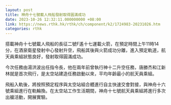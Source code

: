 ```yaml
---
layout: post
title: 神舟十七號載人飛船發射取得圓滿成功
date: 2023-10-26 12:32:11.000000000 +08:00
link: https://news.rthk.hk/rthk/ch/component/k2/1724983-20231026.htm
categories: rthk
---
```


搭載神舟十七號載人飛船的長征二號F遙十七運載火箭，在預定時間上午11時14分，在酒泉衛星發射中心發射升空，飛船其後與火箭成功分離，進入預定軌道，航天員乘組狀態良好，發射取得圓滿成功。

今次任務由湯洪波出任指令長，他在兩年前曾執行神十二升空任務，唐勝杰和江新林就是首次飛行，是太空站建造任務啟動以來，平均年齡最小的航天員乘組。

飛船入軌後，將按照預定程序與太空站組合體進行自主快速交會對接，與神舟十六號乘組進行在軌輪換。在太空站工作生活期間，神舟十七號航天員乘組將進行多次出艙活動，開展實驗。
